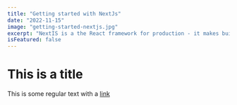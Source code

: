 ```yaml
---
title: "Getting started with NextJs"
date: "2022-11-15"
image: "getting-started-nextjs.jpg"
excerpt: "NextIS is a the React framework for production - it makes buildingfullstack React apps and sites a breeze and ships with built-in SSR."
isFeatured: false
---
```


# This is a title

This is some regular text with a [link](https://google.com)

